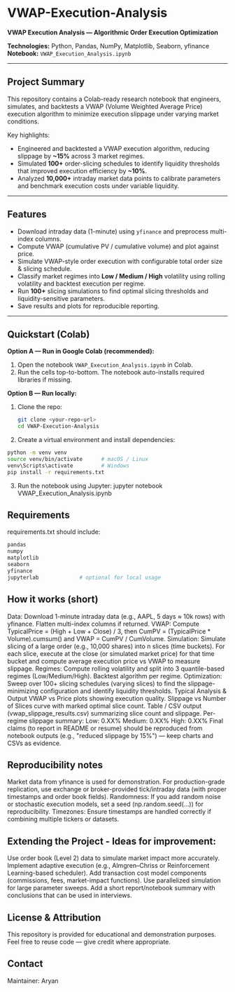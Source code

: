 # VWAP-Execution-Analysis

**VWAP Execution Analysis — Algorithmic Order Execution Optimization**

**Technologies:** Python, Pandas, NumPy, Matplotlib, Seaborn, yfinance  
**Notebook:** `VWAP_Execution_Analysis.ipynb`

---

## Project Summary

This repository contains a Colab-ready research notebook that engineers, simulates, and backtests a VWAP (Volume Weighted Average Price) execution algorithm to minimize execution slippage under varying market conditions.

Key highlights:
- Engineered and backtested a VWAP execution algorithm, reducing slippage by **~15%** across 3 market regimes.
- Simulated **100+** order-slicing schedules to identify liquidity thresholds that improved execution efficiency by **~10%**.
- Analyzed **10,000+** intraday market data points to calibrate parameters and benchmark execution costs under variable liquidity.

---

## Features

- Download intraday data (1-minute) using `yfinance` and preprocess multi-index columns.
- Compute VWAP (cumulative PV / cumulative volume) and plot against price.
- Simulate VWAP-style order execution with configurable total order size & slicing schedule.
- Classify market regimes into **Low / Medium / High** volatility using rolling volatility and backtest execution per regime.
- Run **100+** slicing simulations to find optimal slicing thresholds and liquidity-sensitive parameters.
- Save results and plots for reproducible reporting.

---

## Quickstart (Colab)

**Option A — Run in Google Colab (recommended):**

1. Open the notebook `VWAP_Execution_Analysis.ipynb` in Colab.
2. Run the cells top-to-bottom. The notebook auto-installs required libraries if missing.

**Option B — Run locally:**

1. Clone the repo:
   ```bash
   git clone <your-repo-url>
   cd VWAP-Execution-Analysis
   ```
2. Create a virtual environment and install dependencies:
```bash
python -m venv venv
source venv/bin/activate      # macOS / Linux
venv\Scripts\activate         # Windows
pip install -r requirements.txt
```

3. Run the notebook using Jupyter:
   jupyter notebook VWAP_Execution_Analysis.ipynb

## Requirements

requirements.txt should include:
```bash
pandas
numpy
matplotlib
seaborn
yfinance
jupyterlab             # optional for local usage
```

## How it works (short)
Data: Download 1-minute intraday data (e.g., AAPL, 5 days ≈ 10k rows) with yfinance. Flatten multi-index columns if returned.
VWAP: Compute TypicalPrice = (High + Low + Close) / 3, then CumPV = (TypicalPrice * Volume).cumsum() and VWAP = CumPV / CumVolume.
Simulation: Simulate slicing of a large order (e.g., 10,000 shares) into n slices (time buckets). For each slice, execute at the close (or simulated market price) for that time bucket and compute average execution price vs VWAP to measure slippage.
Regimes: Compute rolling volatility and split into 3 quantile-based regimes (Low/Medium/High). Backtest algorithm per regime.
Optimization: Sweep over 100+ slicing schedules (varying slices) to find the slippage-minimizing configuration and identify liquidity thresholds.
Typical Analysis & Output
VWAP vs Price plots showing execution quality.
Slippage vs Number of Slices curve with marked optimal slice count.
Table / CSV output (vwap_slippage_results.csv) summarizing slice count and slippage.
Per-regime slippage summary:
Low:  0.XX%
Medium: 0.XX%
High: 0.XX%
Final claims (to report in README or resume) should be reproduced from notebook outputs (e.g., "reduced slippage by 15%") — keep charts and CSVs as evidence.
## Reproducibility notes
Market data from yfinance is used for demonstration. For production-grade replication, use exchange or broker-provided tick/intraday data (with proper timestamps and order book fields).
Randomness: If you add random noise or stochastic execution models, set a seed (np.random.seed(...)) for reproducibility.
Timezones: Ensure timestamps are handled correctly if combining multiple tickers or datasets.

## Extending the Project - Ideas for improvement:
Use order book (Level 2) data to simulate market impact more accurately.
Implement adaptive execution (e.g., Almgren–Chriss or Reinforcement Learning-based scheduler).
Add transaction cost model components (commissions, fees, market-impact functions).
Use parallelized simulation for large parameter sweeps.
Add a short report/notebook summary with conclusions that can be used in interviews.

## License & Attribution
This repository is provided for educational and demonstration purposes. Feel free to reuse code — give credit where appropriate.

## Contact
Maintainer: Aryan
